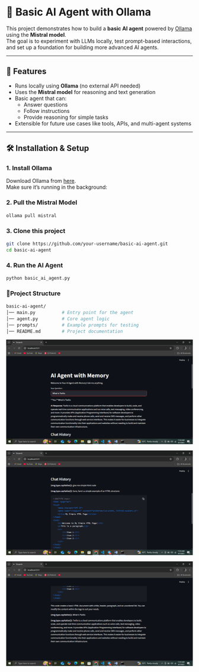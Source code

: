# 🤖 Basic AI Agent with Ollama

This project demonstrates how to build a **basic AI agent** powered by [Ollama](https://ollama.ai) using the **Mistral model**.  
The goal is to experiment with LLMs locally, test prompt-based interactions, and set up a foundation for building more advanced AI agents.

---

## 📌 Features
- Runs locally using **Ollama** (no external API needed)  
- Uses the **Mistral model** for reasoning and text generation  
- Basic agent that can:  
  - Answer questions  
  - Follow instructions  
  - Provide reasoning for simple tasks  
- Extensible for future use cases like tools, APIs, and multi-agent systems

---

## 🛠️ Installation & Setup

### 1. Install Ollama
Download Ollama from [here](https://ollama.ai/download).  
Make sure it’s running in the background:


### 2. Pull the Mistral Model
```bash
ollama pull mistral
```

### 3. Clone this project
```bash
git clone https://github.com/your-username/basic-ai-agent.git
cd basic-ai-agent
```

### 4. Run the AI Agent

```bash
python basic_ai_agent.py
```

### 📂Project Structure
```bash
basic-ai-agent/
│── main.py          # Entry point for the agent
│── agent.py         # Core agent logic
│── prompts/         # Example prompts for testing
│── README.md        # Project documentation
```
![alt text](image-1.png)

![alt text](image-2.png)

![alt text](image-3.png)